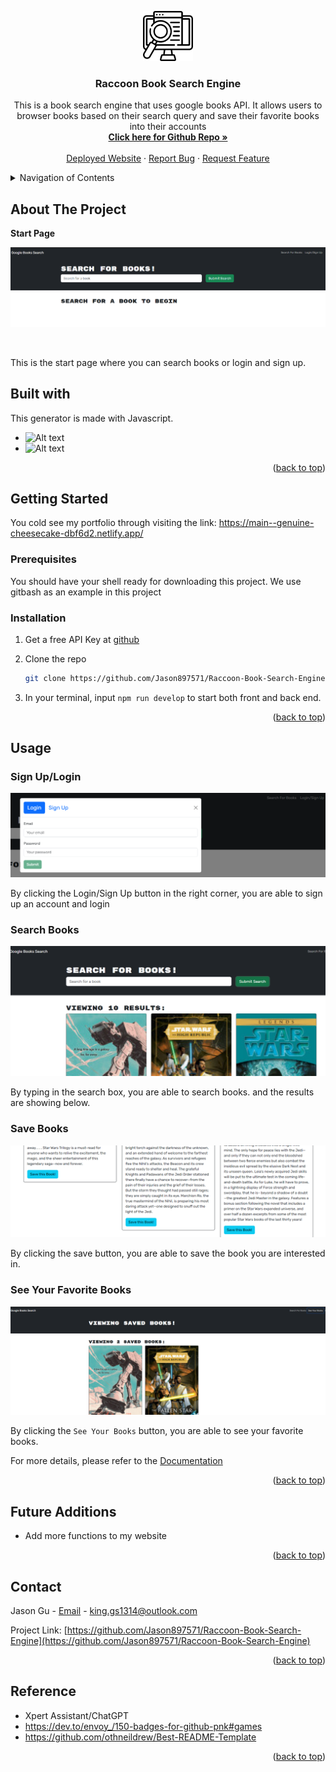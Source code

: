 <a id="readme-top"></a>


<div align="center">
  <a href="https://github.com/Jason897571/Raccoon-Book-Search-Engine">
    <img src="./client/src/assets/readme/search.png" alt="Logo" width="80" height="80">
  </a>

  <h3 align="center">Raccoon Book Search Engine</h3>

  <p align="center">
    This is a book search engine that uses google books API. It allows users to browser books based on their search query and save their favorite books into their accounts
    <br />
    <a href="https://github.com/Jason897571/Raccoon-Book-Search-Engine"><strong>Click here for Github Repo  »</strong></a>
    <br />
    <br />
    <a href="https://raccoon-book-search-engine.onrender.com/">Deployed Website</a>
    ·
    <a href="https://github.com/Jason897571/Raccoon-Book-Search-Engine/issues">Report Bug</a>
    ·
    <a href="https://github.com/Jason897571/Raccoon-Book-Search-Engine/issues">Request Feature</a>
  </p>
</div>

<!-- TABLE OF CONTENTS -->
<details>
  <summary>Navigation of Contents</summary>
  <ol>
    <li>
      <a href="#about-the-project">About The Project</a>
      <ul>
        <li><a href="#built-with">Built With</a></li>
      </ul>
    </li>
    <li>
      <a href="#getting-started">Getting Started</a>
      <ul>
        <li><a href="#prerequisites">Prerequisites</a></li>
        <li><a href="#installation">Installation</a></li>
      </ul>
    </li>
    <li><a href="#usage">Usage</a></li>
    <li><a href="#contact">Contact</a></li>
    <li><a href="#future_additions">Future Additions</a></li>
    <li><a href="#reference">Reference</a></li>
  </ol>
</details>

<a id="#about-the-project"></a>
## About The Project

<p><strong>Start Page</strong></p>


![alt text](./client/src/assets/readme/start.png)

<br />

This is the start page where you can search books or login and sign up.




<a id="#built-with"></a>
## Built with
This generator is made with Javascript.

* ![Alt text](https://img.shields.io/badge/JavaScript-F7DF1E?style=for-the-badge&logo=javascript&logoColor=black)
* ![Alt text](https://img.shields.io/badge/React-20232A?style=for-the-badge&logo=react&logoColor=61DAFB)


<p align="right">(<a href="#readme-top">back to top</a>)</p>

<a id="getting_started"></a>
## Getting Started

You cold see my portfolio through visiting the link: https://main--genuine-cheesecake-dbf6d2.netlify.app/

<a id="prerequisities"></a>
### Prerequisites

You should have your shell ready for downloading this project. We use gitbash as an example in this project

<a id="installation"></a>
### Installation
1. Get a free API Key at [github](https://github.com/Jason897571/Raccoon-Book-Search-Engine#built-with)
2. Clone the repo
   ```sh
   git clone https://github.com/Jason897571/Raccoon-Book-Search-Engine.git
   ```

3. In your terminal, input `npm run develop` to start both front and back end.





<p align="right">(<a href="#readme-top">back to top</a>)</p>


<a id="usage"></a>
## Usage


### Sign Up/Login
![alt text](./client/src/assets/readme/signup.png)

By clicking the Login/Sign Up button in the right corner, you are able to sign up an account and login

### Search Books
![alt text](./client/src/assets/readme/searchBooks.png)

By typing in the search box, you are able to search books. and the results are showing below.

### Save Books
![alt text](./client/src/assets/readme/saveBooks.png)

By clicking the save button, you are able to save the book you are interested in.

### See Your Favorite Books
![alt text](./client/src/assets/readme/favorite.png)

By clicking the `See Your Books` button, you are able to see your favorite books.


For more details, please refer to the [Documentation](https://github.com/Jason897571/Raccoon-Book-Search-Engine) 
<p align="right">(<a href="#readme-top">back to top</a>)</p>


<a id="future_additions"></a>
## Future Additions
* Add more functions to my website



<p align="right">(<a href="#readme-top">back to top</a>)</p>



<a id="contact"></a>
## Contact

Jason Gu - [Email](king.gs1314@outlook.com) - king.gs1314@outlook.com

Project Link: [https://github.com/Jason897571/Raccoon-Book-Search-Engine](https://github.com/Jason897571/Raccoon-Book-Search-Engine)

<p align="right">(<a href="#readme-top">back to top</a>)</p>

<a id="reference"></a>
## Reference
* Xpert Assistant/ChatGPT
* https://dev.to/envoy_/150-badges-for-github-pnk#games
* https://github.com/othneildrew/Best-README-Template


<p align="right">(<a href="#readme-top">back to top</a>)</p>



